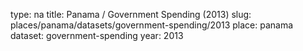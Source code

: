 type: na
title: Panama / Government Spending (2013)
slug: places/panama/datasets/government-spending/2013
place: panama
dataset: government-spending
year: 2013
